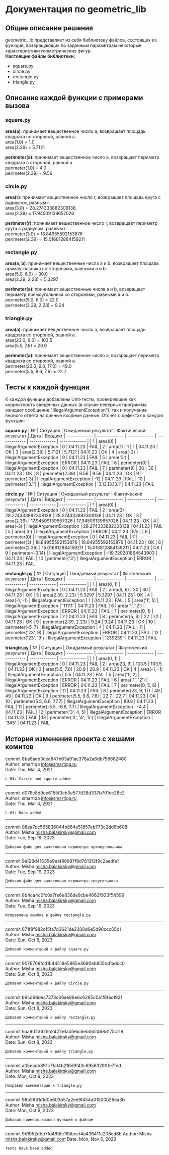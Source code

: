 # Документация по geometric_lib
## Общее описание решения
geometric_lib представляет из себя библиотеку файлов, состоящих из функций, возвращающих по заданным параметрам некоторые характеристики геометрических фигур.  
__Настоящие файлы библиотеки:__
- square.py
- circle.py
- rectangle.py
- triangle.py

## Описание каждой функции с примерами вызова
### square.py
__area(a)__: принимает вещественное число a, возвращает площадь квадрата со стороной, равной a.  
area(1.0) = 1.0  
area(2.39) = 5.7121

__perimeter(a)__: принимает вещественное число a, возвращает периметр квадрата с стороной, равной a.  
perimeter(1.0) = 4.0  
perimeter(2.39) = 9.56

### circle.py
__area(r)__: принимает вещественное число r, возвращает площадь круга с радиусом, равным r.  
area(3.0) = 28.274333882308138  
area(2.39) = 17.94509139657026

__perimeter(r)__: принимает вещественное число r, возвращает периметр круга с радиусом, равным r.  
perimeter(3.0) = 18.84955592153876  
perimeter(2.39) = 15.016812884159211

### rectangle.py
__area(a, b)__: принимает вещественные числа a и b, возвращает площадь прямоугольника со сторонами, равными a и b.  
area(5.0, 6.0) = 30.0  
area(2.39, 2.23) = 5.3297

__perimeter(a)__: принимает вещественные числа a и b, возвращает периметр прямоугольника со сторонами, равными a и b.  
perimeter(5.0, 6.0) = 22.0  
perimeter(2.39, 2.23) = 9.24

### triangle.py
__area(a)__: принимает вещественное число a, возвращает площадь квадрата со стороной, равной a.  
area(23.0, 9.0) = 103.5  
area(5.5, 7.6) = 20.9

__perimeter(a)__: принимает вещественное число a, возвращает периметр квадрата co стороной, равной a.  
perimeter(23.0, 9.0, 17.0) = 49.0  
perimeter(5.5, 9.6, 7.6) = 22.7


## Тесты к каждой функции
К каждой функции добавлены Unit-тесты, проверяющие как корректность введённых данных (в случае неверных программа ожидает сообщение "IllegalArgumentException"), так и получение верного ответа на данные входные данные.
Отсчёт о дефектах к каждой функции:

**square.py**
| №  | Ситуация | Ожидаемый результат | Фактический результат | Дата | Вердикт
| ------------- | ------------- | ------------- | ------------- | ------------- | ------------- |
| 1  | area(0)  | IllegalArgumentException | 0 | 04.11.23 | FAIL
| 2  | area(1)  | 1 | 1 | 04.11.23 | OK
| 3  | area(2.39)  | 5.7121 | 5.7121 | 04.11.23 | OK
| 4  | area(-3)  | IllegalArgumentException | 9 | 04.11.23 | FAIL
| 5  | area('3')  | IllegalArgumentException | ERROR | 04.11.23 | FAIL
| 6  | perimeter(0)  | IllegalArgumentException | 0 | 04.11.23 | FAIL
| 7  | perimeter(9)  | 36 | 36 | 04.11.23 | OK
| 8  | perimeter(2.39)  | 9.56 | 9.56 | 04.11.23 | OK
| 9  | perimeter(-3)  | IllegalArgumentException | -12 | 04.11.23 | FAIL
| 10  | perimeter('3.1')  | IllegalArgumentException | ’3.13.13.13.1’ | 04.11.23 | FAIL

**circle.py**
| №  | Ситуация | Ожидаемый результат | Фактический результат | Дата | Вердикт
| ------------- | ------------- | ------------- | ------------- | ------------- | ------------- |
| 1  | area(0)  | IllegalArgumentException | 0 | 04.11.23 | FAIL
| 2  | area(3)  | 28.274333882308138 | 28.274333882308138 | 04.11.23 | OK
| 3  | area(2.39)  | 17.94509139657026 | 17.94509139657026 | 04.11.23 | OK
| 4  | area(-3)  | IllegalArgumentException  | 28.274333882308138 | 04.11.23 | FAIL
| 5  | area('3')  | IllegalArgumentException  | ERROR | 04.11.23 | FAIL
| 6  | perimeter(0)  | IllegalArgumentException | 0 | 04.11.23 | FAIL
| 7  | perimeter(3)  | 18.84955592153876 | 18.84955592153876 | 04.11.23 | OK
| 8  | perimeter(2.39)  | 15.016812884159211 | 15.016812884159211 | 04.11.23 | OK
| 9  | perimeter(-3.14)  | IllegalArgumentException | −19.729201864543903 | 04.11.23 | FAIL
| 10  | perimeter('3')  | IllegalArgumentException | ERROR | 04.11.23 | FAIL

**rectangle.py**
| №  | Ситуация | Ожидаемый результат | Фактический результат | Дата | Вердикт
| ------------- | ------------- | ------------- | ------------- | ------------- | ------------- |
| 1  | area(0, 1)  | IllegalArgumentException | 0 | 04.11.23 | FAIL
| 2  | area(5, 6)  | 30  | 30 | 04.11.23 | OK
| 3  | area(2.39, 2.23)  | 5.3297 | 5.3297 | 04.11.23 | OK
| 4  | area(-1, -1)  | IllegalArgumentException  | 1 | 04.11.23 | FAIL
| 5  | area('1', 5)  | IllegalArgumentException  | '11111' | 04.11.23 | FAIL
| 6  | area('1', '2')  | IllegalArgumentException  | ERROR | 04.11.23 | FAIL
| 7  | perimeter(0, 1)  | IllegalArgumentException | 2 | 04.11.23 | FAIL
| 8  | perimeter(5, 6)  | 22 | 22 | 04.11.23 | OK
| 9  | perimeter(2.39, 2.23)  | 9.24 | 9.24 | 04.11.23 | OK
| 10  | perimeter(-5, 7)  | IllegalArgumentException | 4 | 04.11.23 | FAIL
| 11  | perimeter('23', 9)  | IllegalArgumentException | ERROR | 04.11.23 | FAIL
| 12  | perimeter('23', '9')  | IllegalArgumentException | '239239' | 04.11.23 | FAIL

**triangle.py**
| №  | Ситуация | Ожидаемый результат | Фактический результат | Дата | Вердикт
| ------------- | ------------- | ------------- | ------------- | ------------- | ------------- |
| 1  | area(0, 1)  | IllegalArgumentException | 0 | 04.11.23 | FAIL
| 2  | area(23, 9)  | 103.5  | 103.5 | 04.11.23 | OK
| 3  | area(5.5, 7.6)  | 20.9 | 20.9 | 04.11.23 | OK
| 4  | area(-1, -1)  | IllegalArgumentException  | 0.5 | 04.11.23 | FAIL
| 5  | area('1', 2)  | IllegalArgumentException  | ERROR | 04.11.23 | FAIL
| 6  | area('1', '2')  | IllegalArgumentException  | ERROR | 04.11.23 | FAIL
| 7  | perimeter(0, 5, 6)  | IllegalArgumentException | 11 | 04.11.23 | FAIL
| 8  | perimeter(23, 9, 17)  | 49 | 49 | 04.11.23 | OK
| 9  | perimeter(5.5, 9.6, 7.6)  | 22.7 | 22.7 | 04.11.23 | OK
| 10  | perimeter(5.5, 6.6, 77.7)  | IllegalArgumentException | 89.8 | 04.11.23 | FAIL
| 11  | perimeter(-5.5, -6.6, 7.7)  | IllegalArgumentException | -4.4 | 04.11.23 | FAIL
| 12  | perimeter('3', 4, 5)  | IllegalArgumentException | ERROR | 04.11.23 | FAIL
| 13  | perimeter('3', '4', '5')  | IllegalArgumentException | '345' | 04.11.23 | FAIL


## История изменения проекта с хешами комитов
commit 8ba9aeb3cea847b63a91ac378a2a6db758682460  
Author: smartiqa <info@smartiqa.ru>  
Date:   Thu, Mar 4, 2021

    L-03: Circle and square added
---
commit d078c8d9ee6155f3cb0e577d28d337b791de28e2  
Author: smartiqa <info@smartiqa.ru>  
Date:   Thu, Mar 4, 2021

    L-03: Docs added
---
commit 08ea7dc565836044b864e51857eb773c2dd6b608  
Author: Misha <misha.balakirsky@gmail.com>  
Date:   Tue, Sep 19, 2023

    Добавил файл для вычисления периметра прямоугольника
---
commit 9a128d41635e9eaf86897f8d7813f2f9c2aedfe1  
Author: Misha <misha.balakirsky@gmail.com>  
Date:   Tue, Sep 19, 2023

    Добавил файл для вычисления периметра треугольника
---
commit 8b4ca4c0fc0a7fe6e836de9cbe4662f933f54599  
Author: Misha <misha.balakirsky@gmail.com>  
Date:   Tue, Sep 19, 2023

    Исправлена ошибка в файле rectangle.py
---
commit 671f8f982c15fa7d3621de2308d6e5d90ccc65b1  
Author: Misha <misha.balakirsky@gmail.com>  
Date:   Sun, Oct 8, 2023

    Добавил комментарий к файлу square.py
---
commit 9076709fcd1b44519e5865e4690eb855bd1adcc0  
Author: Misha <misha.balakirsky@gmail.com>  
Date:   Sun, Oct 8, 2023

    Добавил комментарий к файлу circle.py
---
commit b9cd9ddec7373c06ae96e6c6285c0a1f6fac1921  
Author: Misha <misha.balakirsky@gmail.com>  
Date:   Sun, Oct 8, 2023

    Добавил комментарий к файлу rectangle.py
---
commit 6aa9023629a2422e1abfe6c6eb062468d175c119  
Author: Misha <misha.balakirsky@gmail.com>  
Date:   Sun, Oct 8, 2023

    Добавил комментарий к файлу triangle.py
---
commit a05eadb891c71af4b216d9f43c695632901e7fed  
Author: Misha <misha.balakirsky@gmail.com>  
Date:   Mon, Oct 9, 2023

    Поправил комментарий к triangle.py
---
commit 98b5861c1d0b603b57a2ee9f454d01500b26ea3b  
Author: Misha <misha.balakirsky@gmail.com>  
Date:   Mon, Oct 9, 2023

    Добавил примеры вызова функций к файлам
---
commit 9b1952dbb7fd480fc16bbecf4a436411c208cd6b
Author: Misha <misha.balakirsky@gmail.com>
Date: Mon, Nov 6, 2023

    Tests have been added

